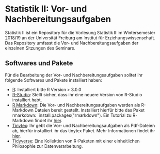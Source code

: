 # Statistik II: Vor- und Nachbereitungsaufgaben

Statistik II ist ein Repository für die Vorlesung Statistik II im Wintersemester 2018/19 an der Universität Freiburg am Institut für Erziehungswissenschaft. Das Repository umfasst die Vor- und Nachbereitungsaufgaben der einzelnen Sitzungen des Seminars. 

## Softwares und Pakete

Für die Bearbeitung der Vor- und Nachbereitungsaufgaben solltet ihr folgende Softwares und Pakete installiert haben:

* [R](https://cran.r-project.org/mirrors.html): Installiert bitte R Version > 3.0.0
* [R-Studio](https://www.rstudio.com/products/rstudio/download/): Stellt sicher, dass ihr eine neuere Version von R-Studio installiert habt. 
* [R Markdown](https://rmarkdown.rstudio.com/lesson-1.html): Die Vor- und Nachbereitungsaufgaben werden als R-Markdown Dateien bereit gestellt. Installiert hierfür bitte das Paket rmarkdown: `install.packages("rmarkdown"). Ein Tutorial zu R-Markdown findet ihr [hier](https://rmarkdown.rstudio.com/lesson-2.html). 
* [Tinytex](https://bookdown.org/yihui/rmarkdown/installation.html): Ihr gebt die Vor- und Nachbereitungsaufgaben als Pdf-Dateien ab, hierfür installiert ihr das tinytex Paket. Mehr Informationen findet ihr [hier](https://bookdown.org/yihui/rmarkdown/installation.html). 
* [Tidyverse](https://www.tidyverse.org/): Eine Kollektion von R-Paketen mit einer einheitlichen Philosophie zur Datenverarbeitung. 
